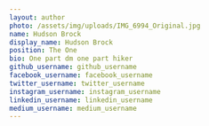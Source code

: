 ```yaml
---
layout: author
photo: /assets/img/uploads/IMG_6994_Original.jpg
name: Hudson Brock
display_name: Hudson Brock
position: The One
bio: One part dm one part hiker
github_username: github_username
facebook_username: facebook_username
twitter_username: twitter_username
instagram_username: instagram_username
linkedin_username: linkedin_username
medium_username: medium_username
---
```



